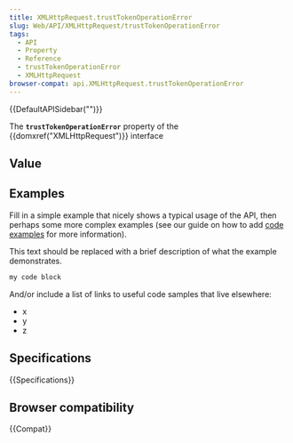 ```yaml
---
title: XMLHttpRequest.trustTokenOperationError
slug: Web/API/XMLHttpRequest/trustTokenOperationError
tags:
  - API
  - Property
  - Reference
  - trustTokenOperationError
  - XMLHttpRequest
browser-compat: api.XMLHttpRequest.trustTokenOperationError
---
```

{{DefaultAPISidebar("")}}

The **`trustTokenOperationError`** property of the {{domxref("XMLHttpRequest")}} interface 

## Value



## Examples

Fill in a simple example that nicely shows a typical usage of the API, then perhaps some more complex examples (see our guide on how to add [code examples](/en-US/docs/MDN/Contribute/Structures/Code_examples) for more information).

This text should be replaced with a brief description of what the example demonstrates.

```js
my code block
```

And/or include a list of links to useful code samples that live elsewhere:

*   x
*   y
*   z

## Specifications

{{Specifications}}

## Browser compatibility

{{Compat}}


